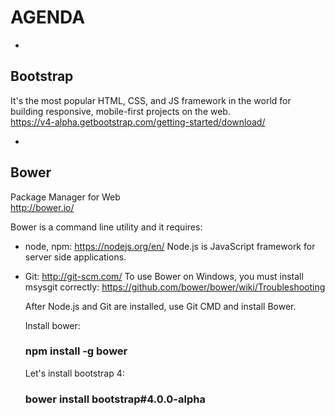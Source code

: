# AGENDA
- 
## Bootstrap 
It's the most popular HTML, CSS, and JS framework in the world for building responsive, mobile-first projects on the web.                  
https://v4-alpha.getbootstrap.com/getting-started/download/
    
- 
## Bower 
Package Manager for Web   
http://bower.io/

  Bower is a command line utility and it requires:
  
  - node, npm: https://nodejs.org/en/
    Node.js is JavaScript framework for server side applications.
    
  - Git: http://git-scm.com/
    To use Bower on Windows, you must install msysgit correctly:
    https://github.com/bower/bower/wiki/Troubleshooting

    After Node.js and Git are installed, use Git CMD and install Bower.

    Install bower: 
    ### npm install -g bower

    Let's install bootstrap 4: 
    ### bower install bootstrap#4.0.0-alpha